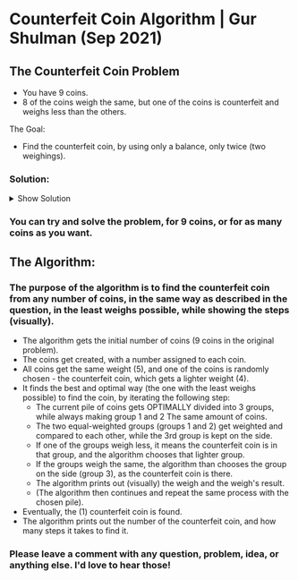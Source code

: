 # Counterfeit Coin Algorithm | Gur Shulman (Sep 2021)

## The Counterfeit Coin Problem
- You have 9 coins.
- 8 of the coins weigh the same, but one of the coins is counterfeit and weighs less than the others.

The Goal:
- Find the counterfeit coin, by using only a balance, only twice (two weighings).

### Solution:
<details> 
  <summary>Show Solution
 </summary>
		
		Let's start by numbering the coins 1 to 9.
		Put 1,2 & 3 on the left side and 4,5 & 6 on the right side.
		There are three possible outcomes:
		- scale tilts right - means the counterfeit coin is in group 1,2 & 3
		- scale tilts left - means the counterfeit coin is in group 4,5 & 6
		- scale balances - means the counterfeit coin is in group 7,8 & 9

		Using one weighing we have successfully narrowed three groups down to one.

		We need to do the same again and we will arrive at the final coin.
		Let's label the three coins we have narrowed it down to as A, B & C - Putting A on the left side, B on the right, and C to the side.
		- A goes down - B is the counterfeit coin.
		- B goes down - A is the counterfeit coin.
		- Neither goes down - C is the counterfeit coin.
		
		That way, we can always find the counterfeit coin, in only 2 steps (weighings).
</details>

### You can try and solve the problem, for 9 coins, or for as many coins as you want.

## The Algorithm:

### The purpose of the algorithm is to find the counterfeit coin from any number of coins, in the same way as described in the question, in the least weighs possible, while showing the steps (visually).

- The algorithm gets the initial number of coins (9 coins in the original problem).
- The coins get created, with a number assigned to each coin.
- All coins get the same weight (5), and one of the coins is randomly chosen - the counterfeit coin, which gets a lighter weight (4). 
- It finds the best and optimal way (the one with the least weighs possible) to find the coin, by iterating the following step:
	- The current pile of coins gets OPTIMALLY divided into 3 groups, while always making group 1 and 2 The same amount of coins.
	- The two equal-weighted groups (groups 1 and 2) get weighted and compared to each other, while the 3rd group is kept on the side.
	- If one of the groups weigh less, it means the counterfeit coin is in that group, and the algorithm chooses that lighter group.
	- If the groups weigh the same, the algorithm than chooses the group on the side (group 3), as the counterfeit coin is there.
	- The algorithm prints out (visually) the weigh and the weigh's result.
	- (The algorithm then continues and repeat the same process with the chosen pile).
- Eventually, the (1) counterfeit coin is found.
- The algorithm prints out the number of the counterfeit coin, and how many steps it takes to find it.


### Please leave a comment with any question, problem, idea, or anything else. I'd love to hear those!

<!---
GuiShulman/GuiShulman is a ✨ special ✨ repository because its `README.md` (this file) appears on your GitHub profile.
You can click the Preview link to take a look at your changes.
--->
